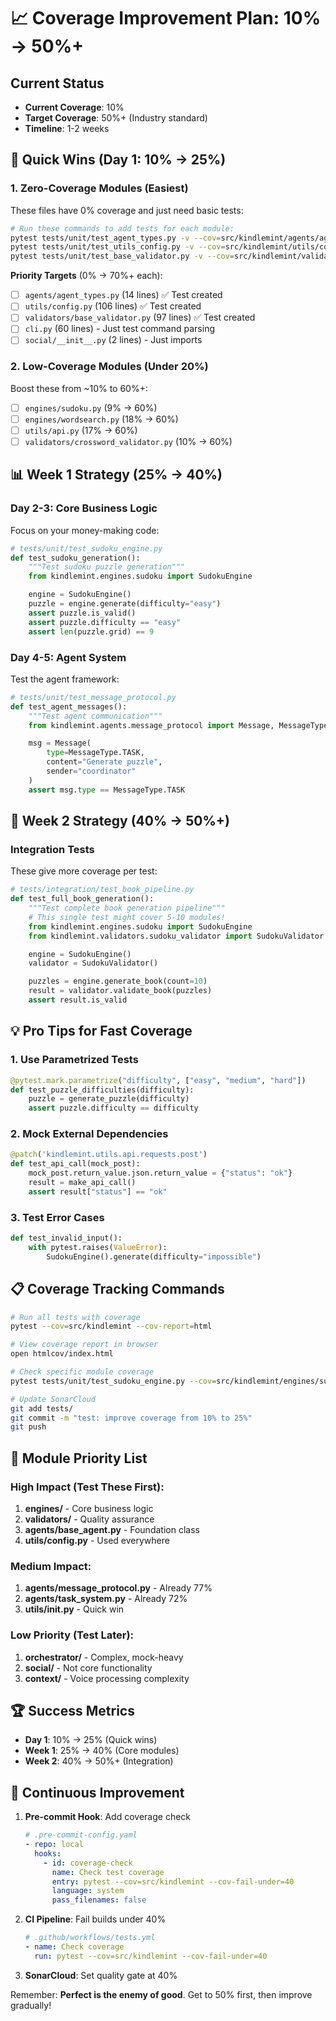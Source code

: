 # 📈 Coverage Improvement Plan: 10% → 50%+

## Current Status
- **Current Coverage**: 10%
- **Target Coverage**: 50%+ (Industry standard)
- **Timeline**: 1-2 weeks

## 🎯 Quick Wins (Day 1: 10% → 25%)

### 1. Zero-Coverage Modules (Easiest)
These files have 0% coverage and just need basic tests:

```bash
# Run these commands to add tests for each module:
pytest tests/unit/test_agent_types.py -v --cov=src/kindlemint/agents/agent_types
pytest tests/unit/test_utils_config.py -v --cov=src/kindlemint/utils/config
pytest tests/unit/test_base_validator.py -v --cov=src/kindlemint/validators/base_validator
```

**Priority Targets** (0% → 70%+ each):
- [ ] `agents/agent_types.py` (14 lines) ✅ Test created
- [ ] `utils/config.py` (106 lines) ✅ Test created
- [ ] `validators/base_validator.py` (97 lines) ✅ Test created
- [ ] `cli.py` (60 lines) - Just test command parsing
- [ ] `social/__init__.py` (2 lines) - Just imports

### 2. Low-Coverage Modules (Under 20%)
Boost these from ~10% to 60%+:

- [ ] `engines/sudoku.py` (9% → 60%)
- [ ] `engines/wordsearch.py` (18% → 60%)
- [ ] `utils/api.py` (17% → 60%)
- [ ] `validators/crossword_validator.py` (10% → 60%)

## 📊 Week 1 Strategy (25% → 40%)

### Day 2-3: Core Business Logic
Focus on your money-making code:

```python
# tests/unit/test_sudoku_engine.py
def test_sudoku_generation():
    """Test sudoku puzzle generation"""
    from kindlemint.engines.sudoku import SudokuEngine

    engine = SudokuEngine()
    puzzle = engine.generate(difficulty="easy")
    assert puzzle.is_valid()
    assert puzzle.difficulty == "easy"
    assert len(puzzle.grid) == 9
```

### Day 4-5: Agent System
Test the agent framework:

```python
# tests/unit/test_message_protocol.py
def test_agent_messages():
    """Test agent communication"""
    from kindlemint.agents.message_protocol import Message, MessageType

    msg = Message(
        type=MessageType.TASK,
        content="Generate puzzle",
        sender="coordinator"
    )
    assert msg.type == MessageType.TASK
```

## 🚀 Week 2 Strategy (40% → 50%+)

### Integration Tests
These give more coverage per test:

```python
# tests/integration/test_book_pipeline.py
def test_full_book_generation():
    """Test complete book generation pipeline"""
    # This single test might cover 5-10 modules!
    from kindlemint.engines.sudoku import SudokuEngine
    from kindlemint.validators.sudoku_validator import SudokuValidator

    engine = SudokuEngine()
    validator = SudokuValidator()

    puzzles = engine.generate_book(count=10)
    result = validator.validate_book(puzzles)
    assert result.is_valid
```

## 💡 Pro Tips for Fast Coverage

### 1. Use Parametrized Tests
```python
@pytest.mark.parametrize("difficulty", ["easy", "medium", "hard"])
def test_puzzle_difficulties(difficulty):
    puzzle = generate_puzzle(difficulty)
    assert puzzle.difficulty == difficulty
```

### 2. Mock External Dependencies
```python
@patch('kindlemint.utils.api.requests.post')
def test_api_call(mock_post):
    mock_post.return_value.json.return_value = {"status": "ok"}
    result = make_api_call()
    assert result["status"] == "ok"
```

### 3. Test Error Cases
```python
def test_invalid_input():
    with pytest.raises(ValueError):
        SudokuEngine().generate(difficulty="impossible")
```

## 📋 Coverage Tracking Commands

```bash
# Run all tests with coverage
pytest --cov=src/kindlemint --cov-report=html

# View coverage report in browser
open htmlcov/index.html

# Check specific module coverage
pytest tests/unit/test_sudoku_engine.py --cov=src/kindlemint/engines/sudoku --cov-report=term-missing

# Update SonarCloud
git add tests/
git commit -m "test: improve coverage from 10% to 25%"
git push
```

## 🎯 Module Priority List

### High Impact (Test These First):
1. **engines/** - Core business logic
2. **validators/** - Quality assurance
3. **agents/base_agent.py** - Foundation class
4. **utils/config.py** - Used everywhere

### Medium Impact:
1. **agents/message_protocol.py** - Already 77%
2. **agents/task_system.py** - Already 72%
3. **utils/__init__.py** - Quick win

### Low Priority (Test Later):
1. **orchestrator/** - Complex, mock-heavy
2. **social/** - Not core functionality
3. **context/** - Voice processing complexity

## 🏆 Success Metrics

- **Day 1**: 10% → 25% (Quick wins)
- **Week 1**: 25% → 40% (Core modules)
- **Week 2**: 40% → 50%+ (Integration)

## 🔄 Continuous Improvement

1. **Pre-commit Hook**: Add coverage check
   ```yaml
   # .pre-commit-config.yaml
   - repo: local
     hooks:
       - id: coverage-check
         name: Check test coverage
         entry: pytest --cov=src/kindlemint --cov-fail-under=40
         language: system
         pass_filenames: false
   ```

2. **CI Pipeline**: Fail builds under 40%
   ```yaml
   # .github/workflows/tests.yml
   - name: Check coverage
     run: pytest --cov=src/kindlemint --cov-fail-under=40
   ```

3. **SonarCloud**: Set quality gate at 40%

Remember: **Perfect is the enemy of good**. Get to 50% first, then improve gradually!
